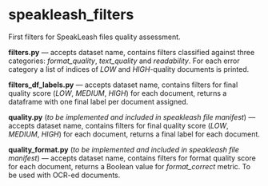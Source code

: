 # speakleash_filters

First filters for SpeakLeash files quality assessment. 


**filters.py** — accepts dataset name, contains filters classified against three categories: *format_quality*, *text_quality* and *readability*. For each error category a list of indices of *LOW* and *HIGH*-quality documents is printed.

**filters_df_labels.py** — accepts dataset name, contains filters for final quality score (*LOW*, *MEDIUM*, *HIGH*) for each document, returns a dataframe with one final label per document assigned.

**quality.py** (*to be implemented and included in speakleash file manifest*) — accepts dataset name, contains filters for final quality score (*LOW*, *MEDIUM*, *HIGH*) for each document, returns a final label for each document.

**quality_format.py** (*to be implemented and included in speakleash file manifest*) — accepts dataset name, contains filters for format quality score for each document, returns a Boolean value for *format_correct* metric. To be used with OCR-ed documents.
